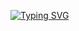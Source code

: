[![Typing SVG](https://readme-typing-svg.demolab.com/?lines=Mikkel+Tygesen;icecoldgold773)](https://git.io/typing-svg)
